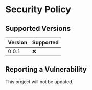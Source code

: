 # Security Policy

## Supported Versions

| Version | Supported          |
| ------- | ------------------ |
| 0.0.1   | :x:                |

## Reporting a Vulnerability
 
This project will not be updated.
